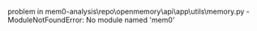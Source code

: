 problem in mem0-analysis\repo\openmemory\api\app\utils\memory.py - ModuleNotFoundError: No module named 'mem0'
